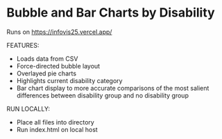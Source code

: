 # Bubble and Bar Charts by Disability

Runs on https://infovis25.vercel.app/

FEATURES:
- Loads data from CSV
- Force-directed bubble layout 
- Overlayed pie charts
- Highlights current disability category
- Bar chart display to more accurate comparisons of the most salient differences between disability group and no disability group

RUN LOCALLY:
- Place all files into directory
- Run index.html on local host
